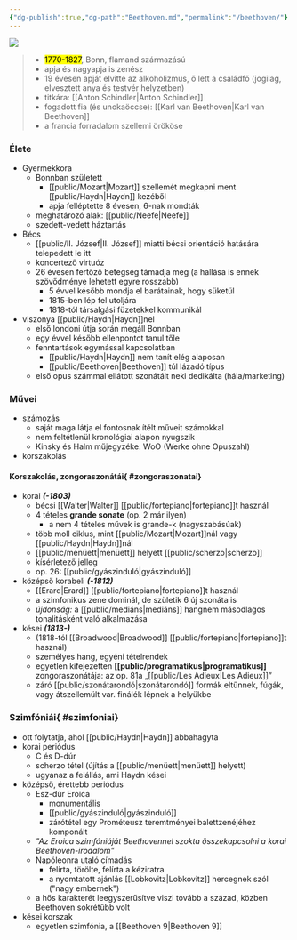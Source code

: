 ```yaml
---
{"dg-publish":true,"dg-path":"Beethoven.md","permalink":"/beethoven/"}
---
```


![](https://www.kennedy-center.org/globalassets/education/resources-for-educators/classroom-resources/artsedge/collection/collection-beethoven-169.jpg)

> - <mark>1770-1827</mark>, Bonn, flamand származású
> - apja és nagyapja is zenész
> - 19 évesen apját elvitte az alkoholizmus, ő lett a családfő (jogilag, elvesztett anya és testvér helyzetben)
> - titkára: [[Anton Schindler\|Anton Schindler]]
> - fogadott fia (és unokaöccse): [[Karl van Beethoven\|Karl van Beethoven]]
> - a francia forradalom szellemi örököse

### Élete
- Gyermekkora
	- Bonnban született
		- [[public/Mozart\|Mozart]] szellemét megkapni ment [[public/Haydn\|Haydn]] kezéből
		- apja felléptette 8 évesen, 6-nak mondták
	- meghatározó alak: [[public/Neefe\|Neefe]]
	- szedett-vedett háztartás
- Bécs
	- [[public/II. József\|II. József]] miatti bécsi orientáció hatására telepedett le itt
	- koncertező virtuóz
	- 26 évesen fertőző betegség támadja meg (a hallása is ennek szövődménye lehetett egyre rosszabb)
		- 5 évvel később mondja el barátainak, hogy süketül
		- 1815-ben lép fel utoljára
		- 1818-tól társalgási füzetekkel kommunikál
- viszonya [[public/Haydn\|Haydn]]nel
	- első londoni útja során megáll Bonnban
	- egy évvel később ellenpontot tanul tőle
	- fenntartások egymással kapcsolatban
		- [[public/Haydn\|Haydn]] nem tanít elég alaposan
		- [[public/Beethoven\|Beethoven]] túl lázadó típus
	- első opus számmal ellátott szonátáit neki dedikálta (hála/marketing)

### Művei
- számozás
	- saját maga látja el fontosnak ítélt műveit számokkal
	- nem feltétlenül kronológiai alapon nyugszik
	- Kinsky és Halm műjegyzéke: WoO (Werke ohne Opuszahl)
- korszakolás

#### Korszakolás, zongoraszonátái{ #zongoraszonatai}

- korai ***(-1803)***
	- bécsi [[Walter\|Walter]] [[public/fortepiano\|fortepiano]]t használ
	- 4 tételes **grande sonate** (op. 2 már ilyen)
		- a nem 4 tételes művek is grande-k (nagyszabásúak)
	- több moll ciklus, mint [[public/Mozart\|Mozart]]nál vagy [[public/Haydn\|Haydn]]nál
	- [[public/menüett\|menüett]] helyett [[public/scherzo\|scherzo]]
	- kísérletező jelleg
	- op. 26: [[public/gyászinduló\|gyászinduló]]
- középső korabeli ***(-1812)***
	- [[Erard\|Erard]] [[public/fortepiano\|fortepiano]]t használ
	- a szimfonikus zene dominál, de születik 6 új szonáta is
	- *újdonság:* a [[public/mediáns\|mediáns]] hangnem másodlagos tonalitásként való alkalmazása
- kései ***(1813-)***
	- (1818-tól [[Broadwood\|Broadwood]] [[public/fortepiano\|fortepiano]]t használ)
	- személyes hang, egyéni tételrendek
	- egyetlen kifejezetten **[[public/programatikus\|programatikus]]** zongoraszonátája: az op. 81a „[[public/Les Adieux\|Les Adieux]]”
	- záró [[public/szonátarondó\|szonátarondó]] formák eltűnnek, fúgák, vagy átszellemült var. finálék lépnek a helyükbe

### Szimfóniái{ #szimfoniai}

- ott folytatja, ahol [[public/Haydn\|Haydn]] abbahagyta
- korai periódus
	- C és D-dúr
	- scherzo tétel (újítás a [[public/menüett\|menüett]] helyett)
	- ugyanaz a felállás, ami Haydn kései
- középső, érettebb periódus
	- Esz-dúr Eroica
		- monumentális
		- [[public/gyászinduló\|gyászinduló]]
		- zárótétel egy Prométeusz teremtményei balettzenéjéhez komponált
	- *"Az Eroica szimfóniáját Beethovennel szokta összekapcsolni a korai Beethoven-irodalom"*
	- Napóleonra utaló címadás
		- felírta, törölte, felírta a kéziratra
		- a nyomtatott ajánlás [[Lobkovitz\|Lobkovitz]] hercegnek szól ("nagy embernek")
	- a hős karakterét leegyszerűsítve viszi tovább a század, közben Beethoven sokrétűbb volt
- kései korszak
	- egyetlen szimfónia, a [[Beethoven 9\|Beethoven 9]]